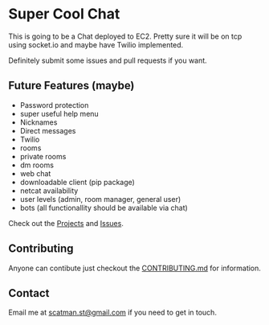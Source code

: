 # Super Cool Chat
This is going to be a Chat deployed to EC2.  Pretty sure it will be on tcp using socket.io and maybe have Twilio implemented.

Definitely submit some issues and pull requests if you want.


## Future Features (maybe)
- Password protection
- super useful help menu
- Nicknames
- Direct messages
- Twilio
- rooms
- private rooms
- dm rooms
- web chat
- downloadable client (pip package)
- netcat availability
- user levels (admin, room manager, general user)
- bots (all functionallity should be available via chat)

Check out the [Projects](https://github.com/ShannonTully/super-cool-chat/projects) and [Issues](https://github.com/ShannonTully/super-cool-chat/issues).


## Contributing
Anyone can contibute just checkout the [CONTRIBUTING.md](https://github.com/ShannonTully/super-cool-chat/blob/master/CONTRIBUTING.md) for information.


## Contact
Email me at scatman.st@gmail.com if you need to get in touch.
